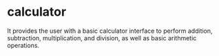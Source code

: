 # calculator

It provides the user with a basic calculator interface to perform addition, subtraction, multiplication, and division, as well as basic arithmetic operations.
